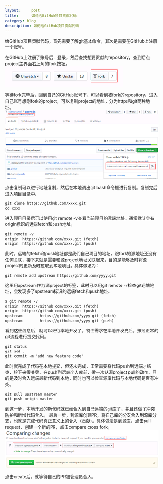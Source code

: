 ```yaml
---
layout:     post
title:      如何给GitHub项目贡献代码
category: blog
description: 如何给GitHub项目贡献代码
---
```

给GitHub项目贡献代码，首先需要了解git基本命令，其次是需要在GitHub上注册一个账号。

在GitHub上注册了账号后，登录，然后查找想要贡献的repository，查到后点project主界面右上角的fork按钮。
![](images/2018-03-30-fork.png?raw=true)

等待fork完毕后，回到自己的GitHub账号下，可以看到被fork的repository，进入自己账号想刚fork的project，可以复制project的地址，分为https和git两种地址。
![](images/2018-03-30-clone.png?raw=true)

点击复制可以进行地址复制，然后在本地调出git bash命令框进行复制。复制完后进入项目目录中。
```
git clone https://github.com/xxxx.git
cd xxxx
```

进入项目目录后可以使用git remote -v查看当前项目的远端地址，通常默认会有origin标识的远端fetch和push地址。
```
git remote -v
origin  https://github.com/xxxx.git (fetch)
origin  https://github.com/xxxx.git (push)
```
此时，远端的fetch和push地址都是我们自己项目的地址，跟fork的源地址还没有任何关联，接下来就是需要和源project地址关联起来，目的是能够及时将源project的更新及时拉取到本地项目。具体做法为：
```
git remote add upstream https://github.com/yyyy.git
```
这里用upstream作为源project的标签，此时可以用git remote -v检查git远端地址，会发现多了upstream标识的远端fetch和push地址。
```
$ git remote -v
origin  https://github.com/xxxx.git (fetch)
origin  https://github.com/xxxx.git (push)
upstream        https://github.com/yyyy.git (fetch)
upstream        https://github.com/yyyy.git (push)

```
看到这些信息后，就可以进行本地开发了，特性需求在本地开发完后，按照正常的git流程进行提交代码。
```
git status
git add .
git commit -m "add new feature code"
```

此时就完成了代码在本地提交，但还未完成，正常需要将代码push到远端才结束，接下来很关键，在push到远端个人库前，做一次从源project pull的动作，目的是及时合入远端最新代码到本地，同时也可以检查源库代码与本地代码是否有冲突。
```
git pull upstream master
git push origin master
```

到这一步，本地开发的新代码就已经合入到自己远端的git库了，并且还做了冲突防护和新增代码合入。
最后一步，到源库创建PR，将自己库的分支合入到源库分支，也就是完成代码真正意义上的合入（贡献）。具体做法是到源库，点击pull request，创建一个新的PR，点击compare cross fork。
![](images/2018-03-30-pr.png?raw=true)

点击create后，就等待自己的PR被管理员合入。

